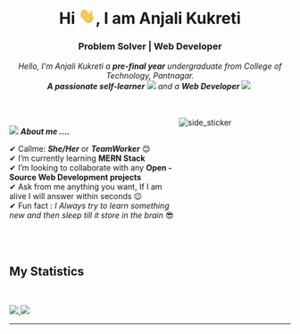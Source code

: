 <h1 align="center">Hi <img src="https://raw.githubusercontent.com/ABSphreak/ABSphreak/master/gifs/Hi.gif" width="30px">, I am Anjali Kukreti </h1>
<h3 align="center">Problem Solver | Web Developer</h3>




<p align="center">
  <em>
    Hello, I'm Anjali Kukreti a <b>pre-final year</b> undergraduate from College of Technology, Pantnagar. <br>
    <b>A passionate self-learner</b> <img src="https://github.com/TheDudeThatCode/TheDudeThatCode/blob/master/Assets/Developer.gif" width="30px"> and a <b>Web Developer</b>&nbsp;<img src="https://github.com/TheDudeThatCode/TheDudeThatCode/blob/master/Assets/Designer.gif" width="36px">&nbsp
  </em> 
  <br>

</p>
<br><br>
<img align="right" width=200px height=200px alt="side_sticker" src="https://media.giphy.com/media/TEnXkcsHrP4YedChhA/giphy.gif" />

<img src="https://media.giphy.com/media/iY8CRBdQXODJSCERIr/giphy.gif" width="30px">&nbsp;***About me ....***

✔ Callme: ***She/Her*** or ***TeamWorker*** 😊 <br>
✔ I’m currently learning **MERN Stack**<br>
✔ I’m looking to collaborate with any **Open - Source Web Development projects**<br>
✔ Ask from me anything you want, If I am alive I will answer within seconds 😉<br>
✔ Fun fact : *I Always try to learn something new and then sleep till it store in the brain* 😎<br><br><br><br>



## My Statistics

<br/>
<p align="left">
  <a href="https://abhigyantrips.dev/">
  <img width="49.5%" src="https://github-readme-stats.vercel.app/api?username=anjali-kukreti&show_icons=true&theme=gruvbox&hide_border=true" />
    <img width="49.5%" src="https://github-readme-streak-stats.herokuapp.com/?user=anjali-kukreti&theme=gruvbox&hide_border=true" />
  </a>
</p>

------

